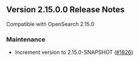 ## Version 2.15.0.0 Release Notes

Compatible with OpenSearch 2.15.0

### Maintenance

- Increment version to 2.15.0-SNAPSHOT ([#1826](https://github.com/opensearch-project/observability/pull/1826))
